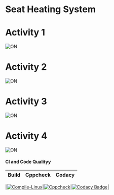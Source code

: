 

# Seat Heating System

# Activity 1
![ON](https://github.com/dev1729/EmbeddedCActivity/blob/main/simulation/activity1.png)
# Activity 2
![ON](https://github.com/dev1729/EmbeddedCActivity/blob/main/simulation/activity2.png)
# Activity 3
![ON](https://github.com/dev1729/EmbeddedCActivity/blob/main/simulation/activity3.png)
# Activity 4
![ON](https://github.com/dev1729/EmbeddedCActivity/blob/main/simulation/activity4.png)

#### CI and Code Qualityy

|Build|Cppcheck|Codacy|
|:--:|:--:|:--:|

|[![Compile-Linux](https://github.com/dev1729/EmbeddedCActivity/actions/workflows/Compile.yml/badge.svg)](https://github.com/dev1729/EmbeddedCActivity/actions/workflows/Compile.yml)|[![Cppcheck](https://github.com/dev1729/EmbeddedCActivity/actions/workflows/CodeQulaity.yml/badge.svg)](https://github.com/dev1729/EmbeddedCActivity/actions/workflows/CodeQulaity.yml)|[![Codacy Badge](https://app.codacy.com/project/badge/Grade/9c2bed753b2d49e49816d133b2d2b4af)](https://www.codacy.com/gh/dev1729/EmbeddedCActivity/dashboard?utm_source=github.com&amp;utm_medium=referral&amp;utm_content=dev1729/EmbeddedCActivity&amp;utm_campaign=Badge_Grade)|

